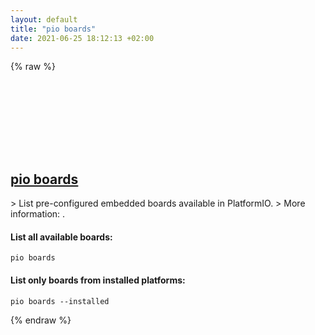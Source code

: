 ```yaml
---
layout: default
title: "pio boards"
date: 2021-06-25 18:12:13 +02:00
---
```

{% raw %}
<h2 id="pio-boards">
  <a href="/en/common/pio-boards.html">pio boards</a> <a href="#pio-boards"><svg class="icon">
    <use href="/assets/images/unicode_sprite.svg#link" />
  </svg></a>
</h2>
> List pre-configured embedded boards available in PlatformIO.
> More information: <https://docs.platformio.org/en/latest/core/userguide/cmd_boards.html>.

#### List all available boards:
```shell
pio boards
```
#### List only boards from installed platforms:
```shell
pio boards --installed
```
{% endraw %}